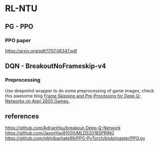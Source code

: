 # RL-NTU

## PG - PPO  
### PPO paper
https://arxiv.org/pdf/1707.06347.pdf

## DQN - BreakoutNoFrameskip-v4  
### Preprocessing
Use deepmind wrapper to do some preprocessing of game images, check this awesome blog [Frame Skipping and Pre-Processing for Deep Q-Networks on Atari 2600 Games
](https://danieltakeshi.github.io/2016/11/25/frame-skipping-and-preprocessing-for-deep-q-networks-on-atari-2600-games/).



## references
https://github.com/AdrianHsu/breakout-Deep-Q-Network
https://github.com/JasonYao81000/MLDS2018SPRING
https://github.com/nikhilbarhate99/PPO-PyTorch/blob/master/PPO.py